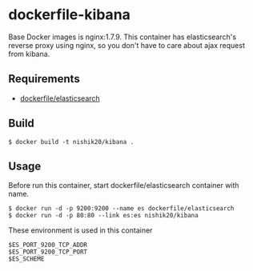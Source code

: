 # dockerfile-kibana

Base Docker images is nginx:1.7.9.
This container has elasticsearch's reverse proxy using nginx,
so you don't have to care about ajax request from kibana.

## Requirements

* [dockerfile/elasticsearch](https://registry.hub.docker.com/u/dockerfile/elasticsearch/)

## Build

`$ docker build -t nishik20/kibana .`

## Usage

Before run this container, start dockerfile/elasticsearch container with name.
```
$ docker run -d -p 9200:9200 --name es dockerfile/elasticsearch
$ docker run -d -p 80:80 --link es:es nishik20/kibana
```

These environment is used in this container
```
$ES_PORT_9200_TCP_ADDR
$ES_PORT_9200_TCP_PORT
$ES_SCHEME
```
